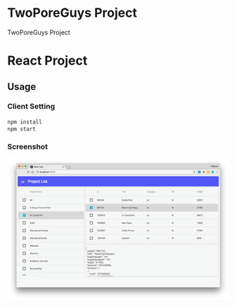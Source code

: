 # TwoPoreGuys Project
TwoPoreGuys Project


React Project
==========

## Usage

### Client Setting

```
npm install
npm start
```

### Screenshot
![Screenshot](screenshot.png)
